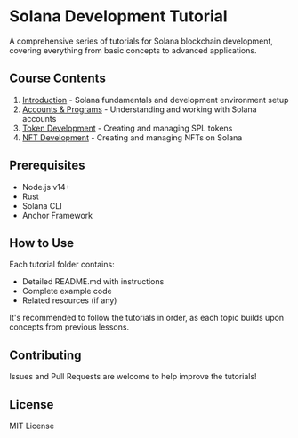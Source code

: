 # Solana Development Tutorial

A comprehensive series of tutorials for Solana blockchain development, covering everything from basic concepts to advanced applications.

## Course Contents

1. [Introduction](./01-introduction) - Solana fundamentals and development environment setup
2. [Accounts & Programs](./02-account-program) - Understanding and working with Solana accounts
3. [Token Development](./03-tokens) - Creating and managing SPL tokens
4. [NFT Development](./04-nft) - Creating and managing NFTs on Solana

## Prerequisites

- Node.js v14+ 
- Rust
- Solana CLI
- Anchor Framework

## How to Use

Each tutorial folder contains:
- Detailed README.md with instructions
- Complete example code
- Related resources (if any)

It's recommended to follow the tutorials in order, as each topic builds upon concepts from previous lessons.

## Contributing

Issues and Pull Requests are welcome to help improve the tutorials!

## License

MIT License